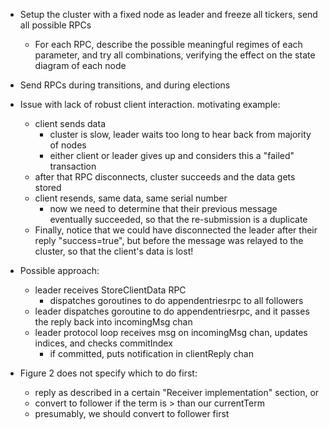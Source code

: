- Setup the cluster with a fixed node as leader and freeze all tickers, send
  all possible RPCs 
  - For each RPC, describe the possible meaningful regimes of each parameter,
    and try all combinations, verifying the effect on the state diagram of each
    node
- Send RPCs during transitions, and during elections

- Issue with lack of robust client interaction. motivating example:
  - client sends data
    - cluster is slow, leader waits too long to hear back from majority of
      nodes
    - either client or leader gives up and considers this a "failed"
      transaction
  - after that RPC disconnects, cluster succeeds and the data gets stored
  - client resends, same data, same serial number
    - now we need to determine that their previous message eventually
      succeeded, so that the re-submission is a duplicate
  - Finally, notice that we could have disconnected the leader after their
    reply "success=true", but before the message was relayed to the cluster, so
    that the client's data is lost!
- Possible approach:
  - leader receives StoreClientData RPC
    - dispatches goroutines to do appendentriesrpc to all followers
  - leader dispatches goroutine to do appendentriesrpc, and it passes the reply
    back into incomingMsg chan
  - leader protocol loop receives msg on incomingMsg chan, updates indices, and
    checks commitIndex
    - if committed, puts notification in clientReply chan

- Figure 2 does not specify which to do first:
  - reply as described in a certain "Receiver implementation" section, or
  - convert to follower if the term is > than our currentTerm
  - presumably, we should convert to follower first

